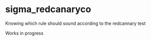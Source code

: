 # sigma_redcanaryco
Knowing which rule should sound according to the redcannary test

Works in progress